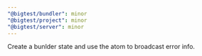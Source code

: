```yaml
---
"@bigtest/bundler": minor
"@bigtest/project": minor
"@bigtest/server": minor
---
```


Create a bunlder state and use the atom to broadcast error info.
